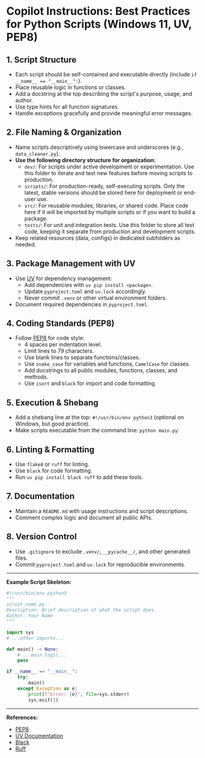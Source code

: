 # Copilot Instructions: Best Practices for Python Scripts (Windows 11, UV, PEP8)

## 1. Script Structure
- Each script should be self-contained and executable directly (include `if __name__ == "__main__":`).
- Place reusable logic in functions or classes.
- Add a docstring at the top describing the script's purpose, usage, and author.
- Use type hints for all function signatures.
- Handle exceptions gracefully and provide meaningful error messages.

## 2. File Naming & Organization
- Name scripts descriptively using lowercase and underscores (e.g., `data_cleaner.py`).
- **Use the following directory structure for organization:**
  - `dev/`: For scripts under active development or experimentation. Use this folder to iterate and test new features before moving scripts to production.
  - `scripts/`: For production-ready, self-executing scripts. Only the latest, stable versions should be stored here for deployment or end-user use.
  - `src/`: For reusable modules, libraries, or shared code. Place code here if it will be imported by multiple scripts or if you want to build a package.
  - `tests/`: For unit and integration tests. Use this folder to store all test code, keeping it separate from production and development scripts.
- Keep related resources (data, configs) in dedicated subfolders as needed.

## 3. Package Management with UV
- Use [UV](https://github.com/astral-sh/uv) for dependency management:
  - Add dependencies with `uv pip install <package>`.
  - Update `pyproject.toml` and `uv.lock` accordingly.
  - Never commit `.venv` or other virtual environment folders.
- Document required dependencies in `pyproject.toml`.

## 4. Coding Standards (PEP8)
- Follow [PEP8](https://peps.python.org/pep-0008/) for code style:
  - 4 spaces per indentation level.
  - Limit lines to 79 characters.
  - Use blank lines to separate functions/classes.
  - Use `snake_case` for variables and functions, `CamelCase` for classes.
  - Add docstrings to all public modules, functions, classes, and methods.
  - Use `isort` and `black` for import and code formatting.

## 5. Execution & Shebang
- Add a shebang line at the top: `#!/usr/bin/env python3` (optional on Windows, but good practice).
- Make scripts executable from the command line: `python main.py`.

## 6. Linting & Formatting
- Use `flake8` or `ruff` for linting.
- Use `black` for code formatting.
- Run `uv pip install black ruff` to add these tools.

## 7. Documentation
- Maintain a `README.md` with usage instructions and script descriptions.
- Comment complex logic and document all public APIs.

## 8. Version Control
- Use `.gitignore` to exclude `.venv/`, `__pycache__/`, and other generated files.
- Commit `pyproject.toml` and `uv.lock` for reproducible environments.

---

**Example Script Skeleton:**

```python
#!/usr/bin/env python3
"""
script_name.py
Description: Brief description of what the script does.
Author: Your Name
"""

import sys
# ...other imports...

def main() -> None:
    # ...main logic...
    pass

if __name__ == "__main__":
    try:
        main()
    except Exception as e:
        print(f"Error: {e}", file=sys.stderr)
        sys.exit(1)
```

---

**References:**
- [PEP8](https://peps.python.org/pep-0008/)
- [UV Documentation](https://github.com/astral-sh/uv)
- [Black](https://black.readthedocs.io/en/stable/)
- [Ruff](https://docs.astral.sh/ruff/)
